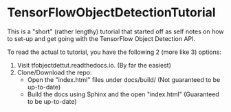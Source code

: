 # TensorFlowObjectDetectionTutorial

This is a "short" (rather lengthy) tutorial that started off as self notes on how to set-up and get going with the TensorFlow Object Detection API.

To read the actual to tutorial, you have the following 2 (more like 3) options:
1. Visit tfobjectdettut.readthedocs.io. (By far the easiest)
2. Clone/Download the repo:
   - Open the "index.html" files under docs/build/ (Not guaranteed to be up-to-date)
   - Build the docs using Sphinx and the open "index.html" (Guaranteed to be up-to-date)
